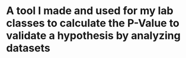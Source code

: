# A tool I made and used for my lab classes to calculate the P-Value to validate a hypothesis by analyzing datasets

